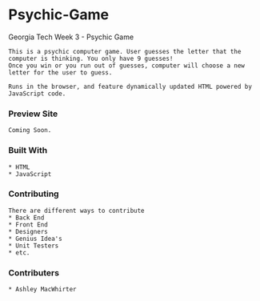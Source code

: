 # Psychic-Game
Georgia Tech Week 3 - Psychic Game

 ```
This is a psychic computer game. User guesses the letter that the computer is thinking. You only have 9 guesses!
Once you win or you run out of guesses, computer will choose a new letter for the user to guess.

Runs in the browser, and feature dynamically updated HTML powered by JavaScript code.

 ```
### Preview Site

```
Coming Soon.
```

### Built With

```
* HTML
* JavaScript

```

### Contributing

```
There are different ways to contribute
* Back End
* Front End
* Designers
* Genius Idea's
* Unit Testers
* etc.
```

### Contributers

```
* Ashley MacWhirter
```


